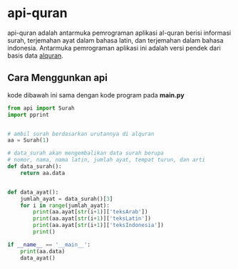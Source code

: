# api-quran
api-quran adalah antarmuka pemrograman aplikasi al-quran berisi informasi surah, 
terjemahan ayat dalam bahasa latin, dan terjemahan dalam 
bahasa indonesia. Antarmuka pemrograman aplikasi ini adalah 
versi pendek dari basis data [alquran](https://github.com/harigro/basis_data).

## Cara Menggunkan api
kode dibawah ini sama dengan kode program pada **main.py**
```python
from api import Surah
import pprint


# ambil surah berdasarkan urutannya di alquran
aa = Surah(1)

# data_surah akan mengembalikan data surah berupa
# nomor, nama, nama latin, jumlah ayat, tempat turun, dan arti
def data_surah():
    return aa.data


def data_ayat():
    jumlah_ayat = data_surah()[3]
    for i in range(jumlah_ayat):
        print(aa.ayat[str(i+1)]['teksArab'])
        print(aa.ayat[str(i+1)]['teksLatin'])
        print(aa.ayat[str(i+1)]['teksIndonesia'])
        print()

if __name__ == '__main__': 
    print(aa.data)
    data_ayat()
```
